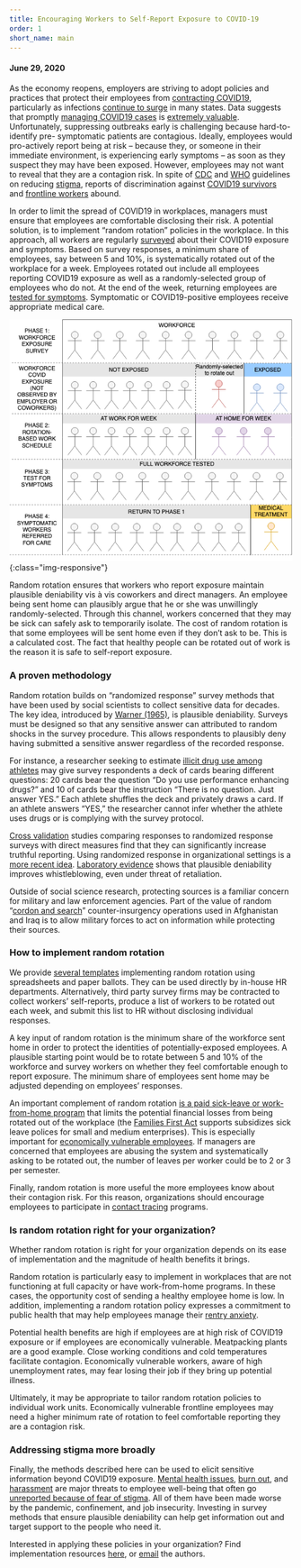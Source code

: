 ```yaml
---
title: Encouraging Workers to Self-Report Exposure to COVID-19
order: 1
short_name: main
---
```

#### June 29, 2020

As the economy reopens, employers are striving to adopt policies and practices that protect their employees from [contracting COVID19](https://hbr.org/2020/05/5-tips-for-safely-reopening-your-office), particularly as infections [continue to surge](https://www.washingtonpost.com/nation/2020/06/28/coronavirus-live-updates-us/) in many states. Data suggests that promptly [managing COVID19 cases](https://hbr.org/2020/03/your-employee-tested-positive-for-covid-19-what-do-you-do) is [extremely valuable](https://www.nytimes.com/2020/05/20/us/coronavirus-distancing-deaths.html). Unfortunately, suppressing outbreaks early is challenging because hard-to-identify pre- symptomatic patients are contagious. Ideally, employees would pro-actively report being at risk – because they, or someone in their immediate environment, is experiencing early symptoms – as soon as they suspect they may have been exposed. However, employees may not want to reveal that they are a contagion risk. In spite of [CDC](https://www.cdc.gov/coronavirus/2019-ncov/daily-life-coping/reducing-stigma.html) and [WHO](https://www.who.int/publications/m/item/a-guide-to-preventing-and-addressing-social-stigma-associated-with-covid-19) guidelines on reducing [stigma](https://hbr.org/2020/04/dont-let-fear-of-covid-19-turn-into-stigma), reports of discrimination against [COVID19 survivors](https://www.latimes.com/california/story/2020-04-18/fear-and-stigma-around-coronavirus-deliver-harm-and-control) and [frontline workers](https://www.thelancet.com/journals/lancet/article/PIIS0140-6736(20)31191-0/fulltext) abound.

In order to limit the spread of COVID19 in workplaces, managers must ensure that employees are comfortable disclosing their risk. A potential solution, is to implement “random rotation” policies in the workplace. In this approach, all workers are regularly [surveyed](https://www.mayoclinic.org/covid-19-self-assessment-tool) about their COVID19 exposure and symptoms. Based on survey responses, a minimum share of employees, say between 5 and 10%, is systematically rotated out of the workplace for a week. Employees rotated out include all employees reporting COVID19 exposure as well as a randomly-selected group of employees who do not. At the end of the week, returning employees are [tested for symptoms](https://www.cdc.gov/coronavirus/2019-ncov/symptoms-testing/symptoms.html). Symptomatic or COVID19-positive employees receive appropriate medical care.

![covid_flow](assets/img/covid_flow.png){:class="img-responsive"}

Random rotation ensures that workers who report exposure maintain plausible deniability vis à vis coworkers and direct managers. An employee being sent home can plausibly argue that he or she was unwillingly randomly-selected. Through this channel, workers concerned that they may be sick can safely ask to temporarily isolate. The cost of random rotation is that some employees will be sent home even if they don’t ask to be. This is a calculated cost. The fact that healthy people can be rotated out of work is the reason it is safe to self-report exposure.

### A proven methodology

Random rotation builds on “randomized response” survey methods that have been used by social scientists to collect sensitive data for decades. The key idea, introduced by [Warner (1965)](https://www.tandfonline.com/doi/abs/10.1080/01621459.1965.10480775), is plausible deniability. Surveys must be designed so that any sensitive answer can attributed to random shocks in the survey procedure. This allows respondents to plausibly deny having submitted a sensitive answer regardless of the recorded response.

For instance, a researcher seeking to estimate [illicit drug use among athletes](https://www.sciencedirect.com/science/article/pii/S0376871609003202) may give survey respondents a deck of cards bearing different questions: 20 cards bear the question “Do you use performance enhancing drugs?” and 10 of cards bear the instruction “There is no question. Just answer YES.” Each athlete shuffles the deck and privately draws a card. If an athlete answers “YES,” the researcher cannot infer whether the athlete uses drugs or is complying with the survey protocol.

[Cross validation](https://onlinelibrary.wiley.com/doi/full/10.1111/ajps.12205) studies comparing responses to randomized response surveys with direct measures find that they can significantly increase truthful reporting. Using randomized response in organizational settings is a [more recent idea](https://academic.oup.com/restud/article-abstract/86/6/2530/5265253). [Laboratory evidence](https://www.nber.org/papers/w25918) shows that plausible deniability improves whistleblowing, even under threat of retaliation.

Outside of social science research, protecting sources is a familiar concern for military and law enforcement agencies. Part of the value of random “[cordon and search](https://en.wikipedia.org/wiki/Cordon_and_search)” counter-insurgency operations used in Afghanistan and Iraq is to allow military forces to act on information while protecting their sources.

### How to implement random rotation

We provide [several templates](https://www.sylvainchassang.org/assets/papers/random_rotation_implementation_tools.zip) implementing random rotation using spreadsheets and paper ballots. They can be used directly by in-house HR departments. Alternatively, third party survey firms may be contracted to collect workers’ self-reports, produce a list of workers to be rotated out each week, and submit this list to HR without disclosing individual responses.

A key input of random rotation is the minimum share of the workforce sent home in order to protect the identities of potentially-exposed employees. A plausible starting point would be to rotate between 5 and 10% of the workforce and survey workers on whether they feel comfortable enough to report exposure. The minimum share of employees sent home may be adjusted depending on employees’ responses.

An important complement of random rotation [is a paid sick-leave or work-from-home program](https://www.cdc.gov/coronavirus/2019-ncov/community/guidance-business-response.html) that limits the potential financial losses from being rotated out of the workplace (the [Families First Act](https://appropriations.house.gov/sites/democrats.appropriations.house.gov/files/Families%20First%20summary.pdf) supports subsidizes sick leave polices for small and medium enterprises). This is especially important for [economically vulnerable employees](https://hbr.org/2020/04/what-will-u-s-labor-protections-look-like-after-coronavirus). If managers are concerned that employees are abusing the system and systematically asking to be rotated out, the number of leaves per worker could be to 2 or 3 per semester.
           
Finally, random rotation is more useful the more employees know about their contagion risk. For this reason, organizations should encourage employees to participate in [contact tracing](https://www.technologyreview.com/2020/05/07/1000961/launching-mittr-covid-tracing-tracker/) programs.

### Is random rotation right for your organization?

Whether random rotation is right for your organization depends on its ease of implementation and the magnitude of health benefits it brings.

Random rotation is particularly easy to implement in workplaces that are not functioning at full capacity or have work-from-home programs. In these cases, the opportunity cost of sending a healthy employee home is low. In addition, implementing a random rotation policy expresses a commitment to public health that may help employees manage their [rentry anxiety](https://hbr.org/2020/06/help-your-employees-manage-their-reentry-anxiety).

Potential health benefits are high if employees are at high risk of COVID19 exposure or if employees are economically vulnerable. Meatpacking plants are a good example. Close working conditions and cold temperatures facilitate contagion. Economically vulnerable workers, aware of high unemployment rates, may fear losing their job if they bring up potential illness.

Ultimately, it may be appropriate to tailor random rotation policies to individual work units. Economically vulnerable frontline employees may need a higher minimum rate of rotation to feel comfortable reporting they are a contagion risk.

### Addressing stigma more broadly

Finally, the methods described here can be used to elicit sensitive information beyond COVID19 exposure. [Mental health issues](https://hbr.org/2019/10/research-people-want-their-employers-to-talk-about-mental-health), [burn out](https://hbr.org/2020/04/3-tips-to-avoid-wfh-burnout), and [harassment](https://hbr.org/2018/05/why-its-so-hard-to-speak-up-against-a-toxic-culture) are major threats to employee well-being that often go [unreported because of fear of stigma](https://hbr.org/2019/02/5-ways-bosses-can-reduce-the-stigma-of-mental-health-at-work). All of them have been made worse by the pandemic, confinement, and job insecurity. Investing in survey methods that ensure plausible deniability can help get information out and target support to the people who need it.

Interested in applying these policies in your organization? Find implementation resources [here](https://www.sylvainchassang.org/assets/papers/random_rotation_implementation_tools.zip), or [email](mailto:l.boudreau@columbia.edu,%20chassang@princeton.edu?subject=I'd%20like%20to%20know%20more%20about%20random%20rotation) the authors.
